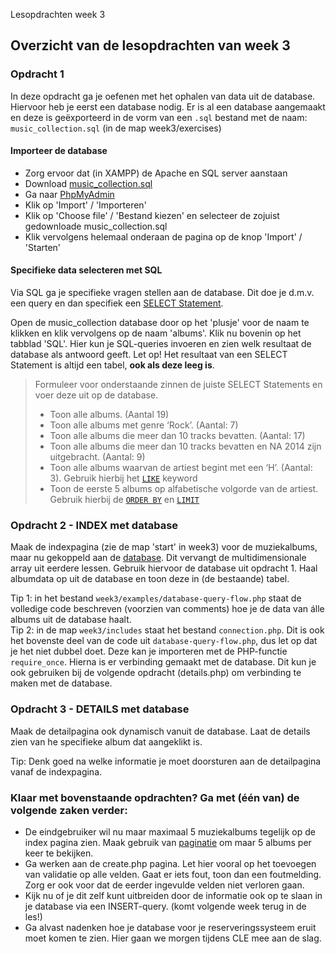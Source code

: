 Lesopdrachten week 3

Overzicht van de lesopdrachten van week 3
-----------------------------------------

### Opdracht 1

In deze opdracht ga je oefenen met het ophalen van data uit de database. Hiervoor heb je eerst een database nodig. Er is al een database aangemaakt en deze is geëxporteerd in de vorm van een `.sql` bestand met de naam: `music_collection.sql` (in de map week3/exercises)

#### Importeer de database

*   Zorg ervoor dat (in XAMPP) de Apache en SQL server aanstaan
*   Download [music\_collection.sql](exercises/music_collection.sql)
*   Ga naar [PhpMyAdmin](http://localhost/phpmyadmin/)
*   Klik op 'Import' / 'Importeren'
*   Klik op 'Choose file' / 'Bestand kiezen' en selecteer de zojuist gedownloade music\_collection.sql
*   Klik vervolgens helemaal onderaan de pagina op de knop 'Import' / 'Starten'

#### Specifieke data selecteren met SQL

Via SQL ga je specifieke vragen stellen aan de database. Dit doe je d.m.v. een query en dan specifiek een [SELECT Statement](https://www.w3schools.com/sql/sql_select.asp).

Open de music\_collection database door op het 'plusje' voor de naam te klikken en klik vervolgens op de naam 'albums'. Klik nu bovenin op het tabblad 'SQL'. Hier kun je SQL-queries invoeren en zien welk resultaat de database als antwoord geeft. Let op! Het resultaat van een SELECT Statement is altijd een tabel, **ook als deze leeg is**.

> Formuleer voor onderstaande zinnen de juiste SELECT Statements en voer deze uit op de database.
>
> *   Toon alle albums. (Aantal 19)
> *   Toon alle albums met genre ‘Rock’. (Aantal: 7)
> *   Toon alle albums die meer dan 10 tracks bevatten. (Aantal: 17)
> *   Toon alle albums die meer dan 10 tracks bevatten en NA 2014 zijn uitgebracht. (Aantal: 9)
> *   Toon alle albums waarvan de artiest begint met een ‘H’. (Aantal: 3). Gebruik hierbij het [`LIKE`](https://www.w3schools.com/sql/sql_like.asp) keyword
> *   Toon de eerste 5 albums op alfabetische volgorde van de artiest. Gebruik hierbij de [`ORDER BY`](https://www.w3schools.com/sql/sql_orderby.asp) en [`LIMIT`](https://www.w3schools.com/mysql/mysql_limit.asp)

### Opdracht 2 - INDEX met database

Maak de indexpagina (zie de map 'start' in week3) voor de muziekalbums, maar nu gekoppeld aan de [database](https://www.khanacademy.org/computing/computer-programming/sql/sql-basics/pt/querying-the-table). Dit vervangt de multidimensionale array uit eerdere lessen. Gebruik hiervoor de database uit opdracht 1. Haal albumdata op uit de database en toon deze in (de bestaande) tabel.

Tip 1: in het bestand `week3/examples/database-query-flow.php` staat de volledige code beschreven (voorzien van comments) hoe je de data van álle albums uit de database haalt.  
Tip 2: in de map `week3/includes` staat het bestand `connection.php`. Dit is ook het bovenste deel van de code uit `database-query-flow.php`, dus let op dat je het niet dubbel doet. Deze kan je importeren met de PHP-functie `require_once`. Hierna is er verbinding gemaakt met de database. Dit kun je ook gebruiken bij de volgende opdracht (details.php) om verbinding te maken met de database.

### Opdracht 3 - DETAILS met database

Maak de detailpagina ook dynamisch vanuit de database. Laat de details zien van he specifieke album dat aangeklikt is.

Tip: Denk goed na welke informatie je moet doorsturen aan de detailpagina vanaf de indexpagina.

### Klaar met bovenstaande opdrachten? Ga met (één van) de volgende zaken verder:

*   De eindgebruiker wil nu maar maximaal 5 muziekalbums tegelijk op de index pagina zien. Maak gebruik van [paginatie](https://bulma.io/documentation/components/pagination/) om maar 5 albums per keer te bekijken.
*   Ga werken aan de create.php pagina. Let hier vooral op het toevoegen van validatie op alle velden. Gaat er iets fout, toon dan een foutmelding. Zorg er ook voor dat de eerder ingevulde velden niet verloren gaan.
*   Kijk nu of je dit zelf kunt uitbreiden door de informatie ook op te slaan in je database via een INSERT-query. (komt volgende week terug in de les!)
*   Ga alvast nadenken hoe je database voor je reserveringssysteem eruit moet komen te zien. Hier gaan we morgen tijdens CLE mee aan de slag.
